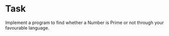 # Task

Implement a program to find whether a Number is Prime or not through your favourable language.